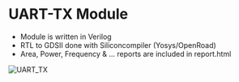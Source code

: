 # UART-TX Module

- Module is written in Verilog
- RTL to GDSII done with Siliconcompiler (Yosys/OpenRoad)
- Area, Power, Frequency & ... reports are included in report.html

![UART_TX](https://github.com/ArvinDelavari/Digital-Circuits-Verilog/assets/86099054/a7471416-f25c-4934-a05e-a9aec8260da1)
